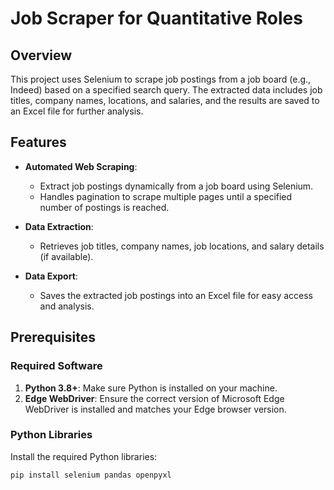 # Job Scraper for Quantitative Roles

## Overview

This project uses Selenium to scrape job postings from a job board (e.g., Indeed) based on a specified search query. The extracted data includes job titles, company names, locations, and salaries, and the results are saved to an Excel file for further analysis.

## Features

- **Automated Web Scraping**:
  - Extract job postings dynamically from a job board using Selenium.
  - Handles pagination to scrape multiple pages until a specified number of postings is reached.

- **Data Extraction**:
  - Retrieves job titles, company names, job locations, and salary details (if available).

- **Data Export**:
  - Saves the extracted job postings into an Excel file for easy access and analysis.

## Prerequisites

### Required Software
1. **Python 3.8+**: Make sure Python is installed on your machine.
2. **Edge WebDriver**: Ensure the correct version of Microsoft Edge WebDriver is installed and matches your Edge browser version.

### Python Libraries
Install the required Python libraries:
```bash
pip install selenium pandas openpyxl
